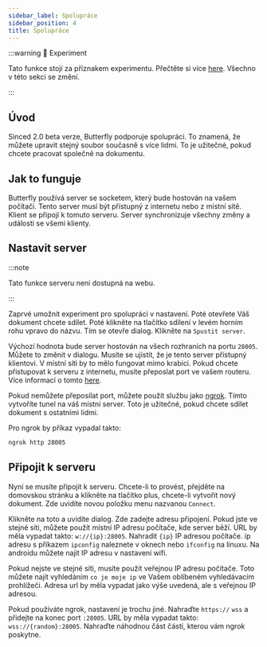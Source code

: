 ```yaml
---
sidebar_label: Spolupráce
sidebar_position: 4
title: Spolupráce
---
```


:::warning 🧪 Experiment

Tato funkce stojí za příznakem experimentu. Přečtěte si více [here](/nightly#experiments).
Všechno v této sekci se změní.

:::

## Úvod

Sinced 2.0 beta verze, Butterfly podporuje spolupráci. To znamená, že můžete upravit stejný soubor současně s více lidmi. To je užitečné, pokud chcete pracovat společně na dokumentu.

## Jak to funguje

Butterfly používá server se socketem, který bude hostován na vašem počítači. Tento server musí být přístupný z internetu nebo z místní sítě. Klient se připojí k tomuto serveru. Server synchronizuje všechny změny a události se všemi klienty.

## Nastavit server

:::note

Tato funkce serveru není dostupná na webu.

:::

Zaprvé umožnit experiment pro spolupráci v nastavení. Poté otevřete Váš dokument chcete sdílet. Poté klikněte na tlačítko sdílení v levém horním rohu vpravo do názvu. Tím se otevře dialog. Klikněte na `Spustit server`.

Výchozí hodnota bude server hostován na všech rozhraních na portu `28005`. Můžete to změnit v dialogu. Musíte se ujistit, že je tento server přístupný klientovi.
V místní síti by to mělo fungovat mimo krabici. Pokud chcete přistupovat k serveru z internetu, musíte přeposlat port ve vašem routeru. Více informací o tomto [here](https://en.wikipedia.org/wiki/Port_forwarding/).

Pokud nemůžete přeposílat port, můžete použít službu jako [ngrok](https://ngrok.com/). Tímto vytvoříte tunel na váš místní server. Toto je užitečné, pokud chcete sdílet dokument s ostatními lidmi.

Pro ngrok by příkaz vypadal takto:

```bash
ngrok http 28005
```

## Připojit k serveru

Nyní se musíte připojit k serveru. Chcete-li to provést, přejděte na domovskou stránku a klikněte na tlačítko plus, chcete-li vytvořit nový dokument. Zde uvidíte novou položku menu nazvanou `Connect`.

Klikněte na toto a uvidíte dialog. Zde zadejte adresu připojení.
Pokud jste ve stejné síti, můžete použít místní IP adresu počítače, kde server běží.
URL by měla vypadat takto: `w://{ip}:28005`. Nahradit `{ip}` IP adresou počítače. ip adresu s příkazem `ipconfig` naleznete v oknech nebo `ifconfig` na linuxu. Na androidu můžete najít IP adresu v nastavení wifi.

Pokud nejste ve stejné síti, musíte použít veřejnou IP adresu počítače. Toto můžete najít vyhledáním `co je moje ip` ve Vašem oblíbeném vyhledávacím prohlížeči. Adresa url by měla vypadat jako výše uvedená, ale s veřejnou IP adresou.

Pokud používáte ngrok, nastavení je trochu jiné. Nahraďte `https://` `wss` a přidejte na konec port `:28005`. URL by měla vypadat takto: `wss://{random}:28005`. Nahraďte náhodnou část částí, kterou vám ngrok poskytne.
